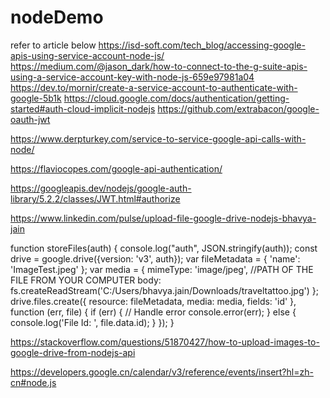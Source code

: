 # nodeDemo
refer to article below
https://isd-soft.com/tech_blog/accessing-google-apis-using-service-account-node-js/
https://medium.com/@jason_dark/how-to-connect-to-the-g-suite-apis-using-a-service-account-key-with-node-js-659e97981a04
https://dev.to/mornir/create-a-service-account-to-authenticate-with-google-5b1k
https://cloud.google.com/docs/authentication/getting-started#auth-cloud-implicit-nodejs
https://github.com/extrabacon/google-oauth-jwt





https://www.derpturkey.com/service-to-service-google-api-calls-with-node/

https://flaviocopes.com/google-api-authentication/

https://googleapis.dev/nodejs/google-auth-library/5.2.2/classes/JWT.html#authorize


https://www.linkedin.com/pulse/upload-file-google-drive-nodejs-bhavya-jain


function storeFiles(auth) {
      console.log("auth", JSON.stringify(auth));
    const drive = google.drive({version: 'v3', auth});
    var fileMetadata = {
            'name': 'ImageTest.jpeg'
    };
    var media = {
            mimeType: 'image/jpeg',
            //PATH OF THE FILE FROM YOUR COMPUTER
            body: fs.createReadStream('C:/Users/bhavya.jain/Downloads/traveltattoo.jpg')
    };
    drive.files.create({
        resource: fileMetadata,
        media: media,
        fields: 'id'
    }, function (err, file) {
    if (err) {
        // Handle error
        console.error(err);
    } else {
        console.log('File Id: ', file.data.id);
    }
 });
  }
  
  
  
  https://stackoverflow.com/questions/51870427/how-to-upload-images-to-google-drive-from-nodejs-api
  
  https://developers.google.cn/calendar/v3/reference/events/insert?hl=zh-cn#node.js
